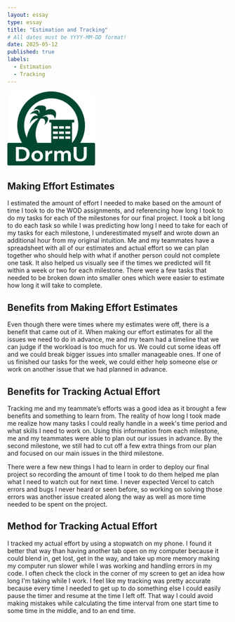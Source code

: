 ```yaml
---
layout: essay
type: essay
title: "Estimation and Tracking"
# All dates must be YYYY-MM-DD format!
date: 2025-05-12
published: true
labels:
  - Estimation
  - Tracking
---
```


<img width="200px" src="../img/dormu-logo.png">

## Making Effort Estimates
I estimated the amount of effort I needed to make based on the amount of time I took to do the WOD assignments, and referencing how long I took to do my tasks for each of the milestones for our final project. I took a bit long to do each task so while I was predicting how long I need to take for each of my tasks for each milestone, I underestimated myself and wrote down an additional hour from my original intuition. Me and my teammates have a spreadsheet with all of our estimates and actual effort so we can plan together who should help with what if another person could not complete one task. It also helped us visually see if the times we predicted will fit within a week or two for each milestone. There were a few tasks that needed to be broken down into smaller ones which were easier to estimate how long it will take to complete.

## Benefits from Making Effort Estimates
Even though there were times where my estimates were off, there is a benefit that came out of it. When making our effort estimates for all the issues we need to do in advance, me and my team had a timeline that we can judge if the workload is too much for us. We could cut some ideas off and we could break bigger issues into smaller manageable ones. If one of us finished our tasks for the week, we could either help someone else or work on another issue that we had planned in advance.

## Benefits for Tracking Actual Effort
Tracking me and my teammate’s efforts was a good idea as it brought a few benefits and something to learn from. The reality of how long I took made me realize how many tasks I could really handle in a week's time period and what skills I need to work on. Using this information from each milestone, me and my teammates were able to plan out our issues in advance. By the second milestone, we still had to cut off a few extra things from our plan and focused on our main issues in the third milestone.

There were a few new things I had to learn in order to deploy our final project so recording the amount of time I took to do them helped me plan what I need to watch out for next time. I never expected Vercel to catch errors and bugs I never heard or seen before, so working on solving those errors was another issue created along the way as well as more time needed to be spent on the project.

## Method for Tracking Actual Effort
I tracked my actual effort by using a stopwatch on my phone. I found it better that way than having another tab open on my computer because it could blend in, get lost, get in the way, and take up more memory making my computer run slower while I was working and handling errors in my code. I often check the clock in the corner of my screen to get an idea how long I'm taking while I work. I feel like my tracking was pretty accurate because every time I needed to get up to do something else I could easily pause the timer and resume at the time I left off. That way I could avoid making mistakes while calculating the time interval from one start time to some time in the middle, and to an end time.
